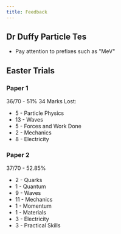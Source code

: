 ```yaml
---
title: Feedback
---
```

## Dr Duffy Particle Tes
- Pay attention to prefixes such as "MeV"
## Easter Trials
### Paper 1
36/70 - 51% 34 Marks Lost:
- 5 - Particle Physics
- 13 - Waves
- 5 - Forces and Work Done
- 2 - Mechanics
- 8 - Electricity
### Paper 2
37/70 - 52.85%
- 2 - Quarks
- 1 - Quantum
- 9 - Waves
- 11 - Mechanics
- 1 - Momentum
- 1 - Materials
- 3 - Electricity
- 3 - Practical Skills

